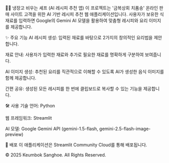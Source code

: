 🧑‍🍳 냉장고 비우는 셰프 (AI 레시피 추천 앱)
이 프로젝트는 '금복상회 치품송' 온라인 판매 사이트 고객을 위한 AI 기반 레시피 추천 웹 애플리케이션입니다. 사용자가 보유한 식재료를 입력하면 Google의 Gemini AI 모델을 활용하여 맞춤형 레시피와 요리 이미지를 제공합니다.

✨ 주요 기능
AI 레시피 생성: 입력된 재료를 바탕으로 2가지의 창의적인 요리법을 제안합니다.

재료 안내: 사용자가 입력한 재료와 추가로 필요한 재료를 명확하게 구분하여 보여줍니다.

AI 이미지 생성: 추천된 요리를 직관적으로 이해할 수 있도록 AI가 생성한 음식 이미지를 함께 제공합니다.

간편 공유: 생성된 모든 레시피를 한 번에 클립보드로 복사할 수 있는 기능을 제공합니다.

🛠️ 사용 기술
언어: Python

웹 프레임워크: Streamlit

AI 모델: Google Gemini API (gemini-1.5-flash, gemini-2.5-flash-image-preview)

🚀 배포
이 애플리케이션은 Streamlit Community Cloud를 통해 배포됩니다.

© 2025 Keumbok Sanghoe. All Rights Reserved.
